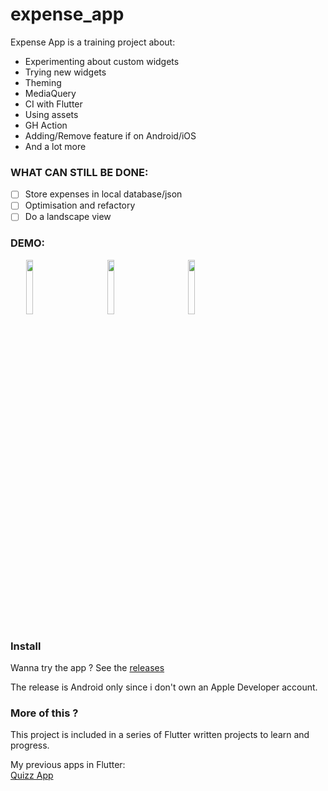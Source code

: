 # expense_app

Expense App is a training project about:
- Experimenting about custom widgets
- Trying new widgets
- Theming
- MediaQuery
- CI with Flutter
- Using assets
- GH Action
- Adding/Remove feature if on Android/iOS
- And a lot more

### WHAT CAN STILL BE DONE:

- [ ] Store expenses in local database/json
- [ ] Optimisation and refactory 
- [ ] Do a landscape view

### DEMO:

<p float="left">
    <img src="https://user-images.githubusercontent.com/20175372/70616715-5c7cee80-1c0f-11ea-89e2-345ff8aa04d1.png" width="15%" style="margin: 0px 25px 0px 25px;">
    <img src="https://user-images.githubusercontent.com/20175372/70616716-5d158500-1c0f-11ea-9133-a2e1292cbe3e.png" width="15%" style="margin: 0px 25px 0px 25px;">
    <img src="https://user-images.githubusercontent.com/20175372/70616717-5d158500-1c0f-11ea-9bcf-6eb745432b02.png" width="15%" style="margin: 0px 25px 0px 25px;">
</p>

### Install
Wanna try the app ?
See the [releases](https://github.com/BLKKKBVSIK/FlutterTraining-ExpenseApp/releases) 

The release is Android only since i don't own an Apple Developer account.

### More of this ?

This project is included in a series of Flutter written projects to learn and progress.

My previous apps in Flutter:  
[Quizz App](https://github.com/BLKKKBVSIK/FlutterTraining-QuizzApp)